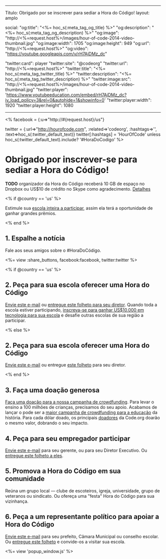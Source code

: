 * * *

Título: Obrigado por se inscrever para sediar a Hora do Código! layout: amplo

social: "og:title": "<%= hoc_s(:meta_tag_og_title) %>" "og:description": "<%= hoc_s(:meta_tag_og_description) %>" "og:image": "http://<%=request.host%>/images/hour-of-code-2014-video-thumbnail.jpg" "og:image:width": 1705 "og:image:height": 949 "og:url": "http://<%=request.host%>" "og:video": "https://youtube.googleapis.com/v/rH7AjDMz_dc"

"twitter:card": player "twitter:site": "@codeorg" "twitter:url": "http://<%=request.host%>" "twitter:title": "<%= hoc_s(:meta_tag_twitter_title) %>" "twitter:description": "<%= hoc_s(:meta_tag_twitter_description) %>" "twitter:image:src": "http://<%=request.host%>/images/hour-of-code-2014-video-thumbnail.jpg" "twitter:player": 'https://www.youtubeeducation.com/embed/rH7AjDMz_dc?iv_load_policy=3&rel=0&autohide=1&showinfo=0' "twitter:player:width": 1920 "twitter:player:height": 1080

* * *

<% facebook = {:u=>"http://#{request.host}/us"}

twitter = {:url=>"http://hourofcode.com", :related=>'codeorg', :hashtags=>'', :text=>hoc_s(:twitter_default_text)} twitter[:hashtags] = 'HourOfCode' unless hoc_s(:twitter_default_text).include? '#HoraDoCodigo' %>

# Obrigado por inscrever-se para sediar a Hora do Código!

**TODO** organizador da Hora do Código receberá 10 GB de espaço no Dropbox ou US$10 de crédito no Skype como agradecimento. [Detalhes](/prizes)

<% if @country == 'us' %>

Estimule sua [escola inteira a participar](/us/prizes), assim ela terá a oportunidade de ganhar grandes prêmios.

<% end %>

## 1. Espalhe a notícia

Fale aos seus amigos sobre o #HoraDoCódigo.

<%= view :share_buttons, facebook:facebook, twitter:twitter %>

<% if @country == 'us' %>

## 2. Peça para sua escola oferecer uma Hora do Código

[Envie este e-mail](/resources#email) ou [entregue este folheto para seu diretor](/files/schools-handout.pdf). Quando toda a escola estiver participando, [inscreva-se para ganhar US$10.000 em tecnologia para sua escola](/prizes) e desafie outras escolas de sua região a participar.

<% else %>

## 2. Peça para sua escola oferecer uma Hora do Código

[Envie este e-mail](/resources#email) ou entregue [este folheto](/files/schools-handout.pdf) para seu diretor.

<% end %>

## 3. Faça uma doação generosa

[Faça uma doação para a nossa campanha de crowdfunding](http://code.org/donate). Para levar o ensino a 100 milhões de crianças, precisamos do seu apoio. Acabamos de lançar o pode ser a [maior campanha de crowdfunding para a educação](http://code.org/donate) da história. Para cada dólar doado, os principais [doadores](http://code.org/about/donors) da Code.org doarão o mesmo valor, dobrando o seu impacto.

## 4. Peça para seu empregador participar

[Envie este e-mail](/resources#email) para seu gerente, ou para seu Diretor Executivo. Ou [entregue este folheto a eles](/resources/hoc-one-pager.pdf).

## 5. Promova a Hora do Código em sua comunidade

Reúna um grupo local — clube de escoteiros, igreja, universidade, grupo de veteranos ou sindicato. Ou ofereça uma "festa" Hora do Código para sua vizinhança.

## 6. Peça a um representante político para apoiar a Hora do Código

[Envie este e-mail](/resources#politicians) para seu prefeito, Câmara Municipal ou conselho escolar. Ou [entregue este folheto](/resources/hoc-one-pager.pdf) e convide-os a visitar sua escola.

<%= view 'popup_window.js' %>